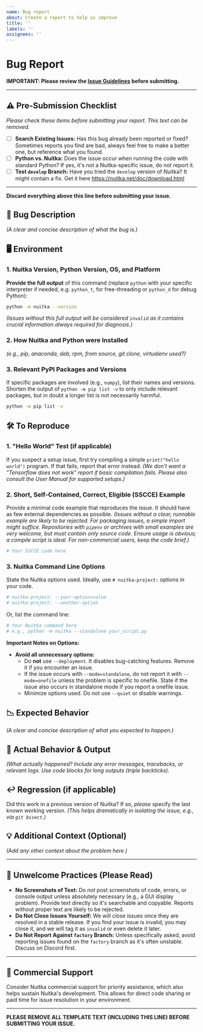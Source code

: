 ```yaml
---
name: Bug report
about: Create a report to help us improve
title: ''
labels: ''
assignees: ''
---
```


# Bug Report

**IMPORTANT: Please review the
[Issue Guidelines](https://github.com/Nuitka/Nuitka/blob/develop/CONTRIBUTING.md#submitting-an-issue)
before submitting.**

______________________________________________________________________

## ⚠️ Pre-Submission Checklist

*Please check these items before submitting your report. This text can be removed.*

- [ ] **Search Existing Issues:** Has this bug already been reported or fixed? Sometimes reports you
  find are bad, always feel free to make a better one, but reference what you found.
- [ ] **Python vs. Nuitka:** Does the issue occur when running the code with standard Python? If
  yes, it's not a Nuitka-specific issue, do not report it.
- [ ] **Test `develop` Branch:** Have you tried the `develop` version of Nuitka? It might contain a
  fix. Get it here https://nuitka.net/doc/download.html

______________________________________________________________________

**Discard everything above this line before submitting your issue.**

## 🐛 Bug Description

*(A clear and concise description of what the bug is.)*

## 🖥️ Environment

### 1. Nuitka Version, Python Version, OS, and Platform

**Provide the full output** of this command (replace `python` with your specific interpreter if
needed, e.g. `python_t`, for free-threading or `python_d` for debug Python):

```sh
python -m nuitka --version
```

*(Issues without this full output will be considered `invalid` as it contains crucial information
always required for diagnosis.)*

### 2. How Nuitka and Python were Installed

*(e.g., pip, anaconda, deb, rpm, from source, git clone, virtualenv used?)*

### 3. Relevant PyPI Packages and Versions

If specific packages are involved (e.g., `numpy`), list their names and versions. Shorten the output
of `python -m pip list -v` to only include relevant packages, but in doubt a longer list is not
necessarily harmful.

```sh
python -m pip list -v
```

## 🛠️ To Reproduce

### 1. "Hello World" Test (if applicable)

If you suspect a setup issue, first try compiling a simple `print("hello world")` program. If that
fails, report that error instead. *(We don't want a "Tensorflow does not work" report if basic
compilation fails. Please also consult the User Manual for supported setups.)*

### 2. Short, Self-Contained, Correct, Eligible (SSCCE) Example

Provide a minimal code example that reproduces the issue. It should have as few external
dependencies as possible. *(Issues without a clear, runnable example are likely to be rejected. For
packaging issues, a simple import might suffice. Repositories with `pipenv` or archives with small
examples are very welcome, but must contain only source code. Ensure usage is obvious; a compile
script is ideal. For non-commercial users, keep the code brief.)*

```python
# Your SSCCE code here
```

### 3. Nuitka Command Line Options

State the Nuitka options used. Ideally, use `# nuitka-project:` options in your code.

```python
# nuitka-project: --your-option=value
# nuitka-project: --another-option
```

Or, list the command line:

```sh
# Your Nuitka command here
# e.g., python -m nuitka --standalone your_script.py
```

**Important Notes on Options:**

- **Avoid all unnecessary options:**
  - Do **not** use `--deployment`. It disables bug-catching features. Remove it if you encounter an
    issue.
  - If the issue occurs with `--mode=standalone`, do not report it with `--mode=onefile` unless the
    problem is specific to onefile. State if the issue also occurs in standalone mode if you report
    a onefile issue.
  - Minimize options used. Do not use `--quiet` or disable warnings.

## 📉 Expected Behavior

*(A clear and concise description of what you expected to happen.)*

## 📄 Actual Behavior & Output

*(What actually happened? Include any error messages, tracebacks, or relevant logs. Use code blocks
for long outputs (triple backticks).*

## ↩️ Regression (if applicable)

Did this work in a previous version of Nuitka? If so, *please* specify the last known working
version. *(This helps dramatically in isolating the issue, e.g., via `git bisect`.)*

## 💡 Additional Context (Optional)

*(Add any other context about the problem here.)*

______________________________________________________________________

## 🚫 Unwelcome Practices (Please Read)

- **No Screenshots of Text:** Do *not* post screenshots of code, errors, or console output unless
  absolutely necessary (e.g., a GUI display problem). Provide text directly so it's searchable and
  copyable. Reports without proper text are likely to be rejected.
- **Do Not Close Issues Yourself:** We will close issues once they are resolved in a stable release.
  If you find your issue is invalid, you may close it, and we will tag it as `invalid` or even
  delete it later.
- **Do Not Report Against `factory` Branch:** Unless specifically asked, avoid reporting issues
  found on the `factory` branch as it's often unstable. Discuss on Discord first.

______________________________________________________________________

## 💼 Commercial Support

Consider Nuitka commercial support for priority assistance, which also helps sustain Nuitka's
development. This allows for direct code sharing or paid time for issue resolution in your
environment.

______________________________________________________________________

**PLEASE REMOVE ALL TEMPLATE TEXT (INCLUDING THIS LINE) BEFORE SUBMITTING YOUR ISSUE.**
